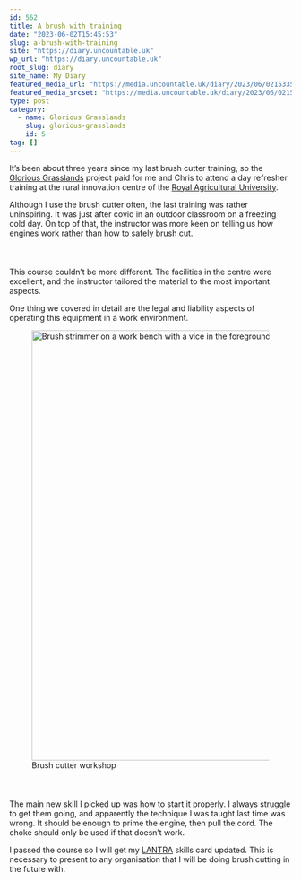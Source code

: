 ```yaml
---
id: 562
title: A brush with training
date: "2023-06-02T15:45:53"
slug: a-brush-with-training
site: "https://diary.uncountable.uk"
wp_url: "https://diary.uncountable.uk"
root_slug: diary
site_name: My Diary
featured_media_url: "https://media.uncountable.uk/diary/2023/06/02153355/IMG20230602124206.webp"
featured_media_srcset: "https://media.uncountable.uk/diary/2023/06/02153355/IMG20230602124206-300x230.webp 300w, https://media.uncountable.uk/diary/2023/06/02153355/IMG20230602124206-1024x786.webp 1024w, https://media.uncountable.uk/diary/2023/06/02153355/IMG20230602124206-150x150.webp 150w, https://media.uncountable.uk/diary/2023/06/02153355/IMG20230602124206-640x492.webp 640w, https://media.uncountable.uk/diary/2023/06/02153355/IMG20230602124206.webp 2000w"
type: post
category:
  - name: Glorious Grasslands
    slug: glorious-grasslands
    id: 5
tag: []
---
```



<p>It&#8217;s been about three years since my last brush cutter training, so the <a href="https://www.cotswoldsaonb.org.uk/looking-after/our-grasslands-projects/glorious-cotswolds-grasslands/">Glorious Grasslands</a> project paid for me and Chris to attend a day refresher training at the rural innovation centre of the <a href="https://www.rau.ac.uk/for-business/rural-skills-courses/courses">Royal Agricultural University</a>.</p>



<p>Although I use the brush cutter often, the last training was rather uninspiring.  It was just after covid in an outdoor classroom on a freezing cold day.  On top of that, the instructor was more keen on telling us how engines work rather than how to safely brush cut.</p>


<style>.kb-row-layout-id_26af18-63 > .kt-row-column-wrap{align-content:start;}:where(.kb-row-layout-id_26af18-63 > .kt-row-column-wrap) > .wp-block-kadence-column{justify-content:start;}.kb-row-layout-id_26af18-63 > .kt-row-column-wrap{column-gap:var(--global-kb-gap-md, 2rem);row-gap:var(--global-kb-gap-md, 2rem);padding-top:var(--global-kb-spacing-sm, 1.5rem);padding-bottom:var(--global-kb-spacing-sm, 1.5rem);grid-template-columns:repeat(2, minmax(0, 1fr));}.kb-row-layout-id_26af18-63 > .kt-row-layout-overlay{opacity:0.30;}@media all and (max-width: 1024px){.kb-row-layout-id_26af18-63 > .kt-row-column-wrap{grid-template-columns:repeat(2, minmax(0, 1fr));}}@media all and (max-width: 767px){.kb-row-layout-id_26af18-63 > .kt-row-column-wrap{grid-template-columns:minmax(0, 1fr);}.kb-row-layout-id_26af18-63 > .kt-row-column-wrap > .wp-block-kadence-column:nth-of-type(1){order:2;}.kb-row-layout-id_26af18-63 > .kt-row-column-wrap > .wp-block-kadence-column:nth-of-type(2){order:1;}.kb-row-layout-id_26af18-63 > .kt-row-column-wrap > .wp-block-kadence-column:nth-of-type(3){order:12;}.kb-row-layout-id_26af18-63 > .kt-row-column-wrap > .wp-block-kadence-column:nth-of-type(4){order:11;}.kb-row-layout-id_26af18-63 > .kt-row-column-wrap > .wp-block-kadence-column:nth-of-type(5){order:22;}.kb-row-layout-id_26af18-63 > .kt-row-column-wrap > .wp-block-kadence-column:nth-of-type(6){order:21;}.kb-row-layout-id_26af18-63 > .kt-row-column-wrap > .wp-block-kadence-column:nth-of-type(7){order:32;}.kb-row-layout-id_26af18-63 > .kt-row-column-wrap > .wp-block-kadence-column:nth-of-type(8){order:31;}}</style><div class="kb-row-layout-wrap kb-row-layout-id_26af18-63 alignnone wp-block-kadence-rowlayout"><div class="kt-row-column-wrap kt-has-2-columns kt-row-layout-equal kt-tab-layout-inherit kt-mobile-layout-row kt-row-valign-top">
<style>.kadence-column_b85c28-a3 > .kt-inside-inner-col,.kadence-column_b85c28-a3 > .kt-inside-inner-col:before{border-top-left-radius:0px;border-top-right-radius:0px;border-bottom-right-radius:0px;border-bottom-left-radius:0px;}.kadence-column_b85c28-a3 > .kt-inside-inner-col{column-gap:var(--global-kb-gap-sm, 1rem);}.kadence-column_b85c28-a3 > .kt-inside-inner-col{flex-direction:column;}.kadence-column_b85c28-a3 > .kt-inside-inner-col > .aligncenter{width:100%;}.kadence-column_b85c28-a3 > .kt-inside-inner-col:before{opacity:0.3;}.kadence-column_b85c28-a3{position:relative;}@media all and (max-width: 1024px){.kadence-column_b85c28-a3 > .kt-inside-inner-col{flex-direction:column;justify-content:center;}}@media all and (max-width: 767px){.kadence-column_b85c28-a3 > .kt-inside-inner-col{flex-direction:column;justify-content:center;}}</style>
<div class="wp-block-kadence-column kadence-column_b85c28-a3"><div class="kt-inside-inner-col">
<p>This course couldn&#8217;t be more different.  The facilities in the centre were excellent, and the instructor tailored the material to the most important aspects.</p>



<p>One thing we covered in detail are the legal and liability aspects of operating this equipment in a work environment.</p>
</div></div>


<style>.kadence-column_2b7cc6-bf > .kt-inside-inner-col,.kadence-column_2b7cc6-bf > .kt-inside-inner-col:before{border-top-left-radius:0px;border-top-right-radius:0px;border-bottom-right-radius:0px;border-bottom-left-radius:0px;}.kadence-column_2b7cc6-bf > .kt-inside-inner-col{column-gap:var(--global-kb-gap-sm, 1rem);}.kadence-column_2b7cc6-bf > .kt-inside-inner-col{flex-direction:column;}.kadence-column_2b7cc6-bf > .kt-inside-inner-col > .aligncenter{width:100%;}.kadence-column_2b7cc6-bf > .kt-inside-inner-col:before{opacity:0.3;}.kadence-column_2b7cc6-bf{position:relative;}@media all and (max-width: 1024px){.kadence-column_2b7cc6-bf > .kt-inside-inner-col{flex-direction:column;justify-content:center;}}@media all and (max-width: 767px){.kadence-column_2b7cc6-bf > .kt-inside-inner-col{flex-direction:column;justify-content:center;}}</style>
<div class="wp-block-kadence-column kadence-column_2b7cc6-bf"><div class="kt-inside-inner-col">
<figure class="wp-block-image size-large"><img loading="lazy" decoding="async" width="1024" height="768" src="https://media.uncountable.uk/diary/2023/06/02153400/IMG20230602115213-1024x768.webp" alt="Brush strimmer on a work bench with a vice in the foreground" class="wp-image-564" srcset="https://media.uncountable.uk/diary/2023/06/02153400/IMG20230602115213-1024x768.webp 1024w, https://media.uncountable.uk/diary/2023/06/02153400/IMG20230602115213-300x225.webp 300w, https://media.uncountable.uk/diary/2023/06/02153400/IMG20230602115213-640x480.webp 640w, https://media.uncountable.uk/diary/2023/06/02153400/IMG20230602115213.webp 2000w" sizes="auto, (max-width: 1024px) 100vw, 1024px" /><figcaption class="wp-element-caption">Brush cutter workshop</figcaption></figure>
</div></div>

</div></div>


<p>The main new skill I picked up was how to start it properly.  I always struggle to get them going, and apparently the technique I was taught last time was wrong.  It should be enough to prime the engine, then pull the cord.  The choke should only be used if that doesn&#8217;t work.</p>



<p>I passed the course so I will get my <a href="https://www.lantra.co.uk/">LANTRA</a> skills card updated.  This is necessary to present to any organisation that I will be doing brush cutting in the future with. </p>
